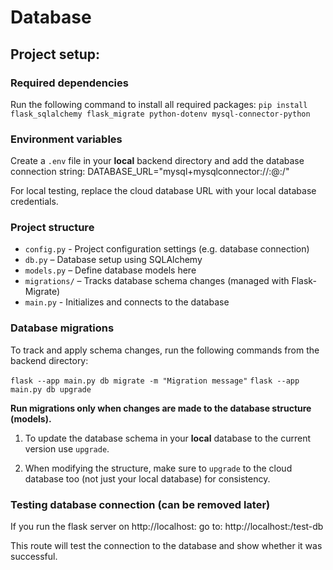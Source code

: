 # Database


## Project setup:

### Required dependencies

Run the following command to install all required packages:
`pip install flask_sqlalchemy flask_migrate python-dotenv mysql-connector-python`


### Environment variables
Create a `.env` file in your **local** backend directory and add the database connection string:
DATABASE_URL="mysql+mysqlconnector://<username>:<password>@<host>:<port>/<database>"

For local testing, replace the cloud database URL with your local database credentials.


### Project structure

- `config.py` - Project configuration settings (e.g. database connection)
- `db.py` – Database setup using SQLAlchemy
- `models.py` – Define database models here
- `migrations/` – Tracks database schema changes (managed with Flask-Migrate)
- `main.py` - Initializes and connects to the database


### Database migrations

To track and apply schema changes, run the following commands from the backend directory:

`flask --app main.py db migrate -m "Migration message"`
`flask --app main.py db upgrade`

**Run migrations only when changes are made to the database structure (models).** 

1. To update the database schema in your **local** database to the current version use `upgrade`.

2. When modifying the structure, make sure to `upgrade` to the cloud database too (not just your local database) for consistency.


### Testing database connection (can be removed later)

If you run the flask server on http://localhost:<port> go to: http://localhost:<port>/test-db

This route will test the connection to the database and show whether it was successful.